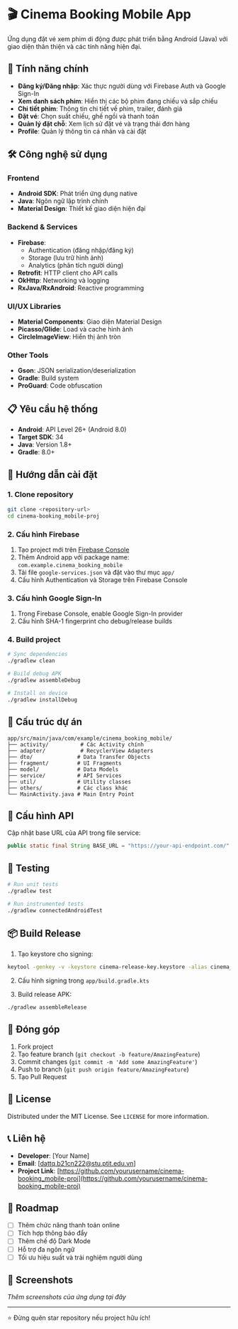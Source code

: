 # 🎬 Cinema Booking Mobile App

Ứng dụng đặt vé xem phim di động được phát triển bằng Android (Java) với giao diện thân thiện và các tính năng hiện đại.

## 📱 Tính năng chính

- **Đăng ký/Đăng nhập**: Xác thực người dùng với Firebase Auth và Google Sign-In
- **Xem danh sách phim**: Hiển thị các bộ phim đang chiếu và sắp chiếu
- **Chi tiết phim**: Thông tin chi tiết về phim, trailer, đánh giá
- **Đặt vé**: Chọn suất chiếu, ghế ngồi và thanh toán
- **Quản lý đặt chỗ**: Xem lịch sử đặt vé và trạng thái đơn hàng
- **Profile**: Quản lý thông tin cá nhân và cài đặt

## 🛠 Công nghệ sử dụng

### Frontend
- **Android SDK**: Phát triển ứng dụng native
- **Java**: Ngôn ngữ lập trình chính
- **Material Design**: Thiết kế giao diện hiện đại

### Backend & Services
- **Firebase**: 
  - Authentication (đăng nhập/đăng ký)
  - Storage (lưu trữ hình ảnh)
  - Analytics (phân tích người dùng)
- **Retrofit**: HTTP client cho API calls
- **OkHttp**: Networking và logging
- **RxJava/RxAndroid**: Reactive programming

### UI/UX Libraries
- **Material Components**: Giao diện Material Design
- **Picasso/Glide**: Load và cache hình ảnh
- **CircleImageView**: Hiển thị ảnh tròn

### Other Tools
- **Gson**: JSON serialization/deserialization
- **Gradle**: Build system
- **ProGuard**: Code obfuscation

## 📋 Yêu cầu hệ thống

- **Android**: API Level 26+ (Android 8.0)
- **Target SDK**: 34
- **Java**: Version 1.8+
- **Gradle**: 8.0+

## 🚀 Hướng dẫn cài đặt

### 1. Clone repository
```bash
git clone <repository-url>
cd cinema-booking_mobile-proj
```

### 2. Cấu hình Firebase
1. Tạo project mới trên [Firebase Console](https://console.firebase.google.com/)
2. Thêm Android app với package name: `com.example.cinema_booking_mobile`
3. Tải file `google-services.json` và đặt vào thư mục `app/`
4. Cấu hình Authentication và Storage trên Firebase Console

### 3. Cấu hình Google Sign-In
1. Trong Firebase Console, enable Google Sign-In provider
2. Cấu hình SHA-1 fingerprint cho debug/release builds

### 4. Build project
```bash
# Sync dependencies
./gradlew clean

# Build debug APK
./gradlew assembleDebug

# Install on device
./gradlew installDebug
```

## 📁 Cấu trúc dự án

```
app/src/main/java/com/example/cinema_booking_mobile/
├── activity/          # Các Activity chính
├── adapter/           # RecyclerView Adapters
├── dto/              # Data Transfer Objects
├── fragment/         # UI Fragments
├── model/            # Data Models
├── service/          # API Services
├── util/             # Utility classes
├── others/           # Các class khác
└── MainActivity.java # Main Entry Point
```

## 🔧 Cấu hình API

Cập nhật base URL của API trong file service:
```java
public static final String BASE_URL = "https://your-api-endpoint.com/";
```

## 🧪 Testing

```bash
# Run unit tests
./gradlew test

# Run instrumented tests
./gradlew connectedAndroidTest
```

## 📦 Build Release

1. Tạo keystore cho signing:
```bash
keytool -genkey -v -keystore cinema-release-key.keystore -alias cinema_key -keyalg RSA -keysize 2048 -validity 10000
```

2. Cấu hình signing trong `app/build.gradle.kts`

3. Build release APK:
```bash
./gradlew assembleRelease
```

## 🤝 Đóng góp

1. Fork project
2. Tạo feature branch (`git checkout -b feature/AmazingFeature`)
3. Commit changes (`git commit -m 'Add some AmazingFeature'`)
4. Push to branch (`git push origin feature/AmazingFeature`)
5. Tạo Pull Request

## 📝 License

Distributed under the MIT License. See `LICENSE` for more information.

## 📞 Liên hệ

- **Developer**: [Your Name]
- **Email**: [dattq.b21cn222@stu.ptit.edu.vn]
- **Project Link**: [https://github.com/yourusername/cinema-booking_mobile-proj](https://github.com/yourusername/cinema-booking_mobile-proj)

## 🎯 Roadmap

- [ ] Thêm chức năng thanh toán online
- [ ] Tích hợp thông báo đẩy
- [ ] Thêm chế độ Dark Mode
- [ ] Hỗ trợ đa ngôn ngữ
- [ ] Tối ưu hiệu suất và trải nghiệm người dùng

## 📸 Screenshots

*Thêm screenshots của ứng dụng tại đây*

---

⭐ Đừng quên star repository nếu project hữu ích!
